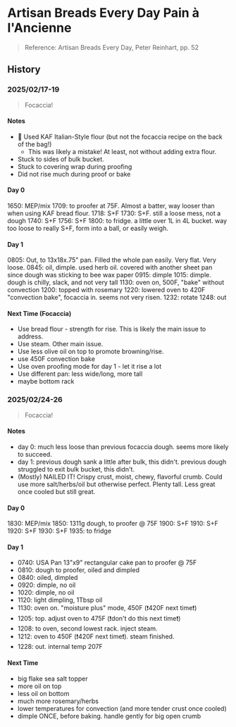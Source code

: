 # Artisan Breads Every Day Pain à l'Ancienne

> Reference: Artisan Breads Every Day, Peter Reinhart, pp. 52

## History

### 2025/02/17-19

> Focaccia!

#### Notes

- 🚨 Used KAF Italian-Style flour (but not the focaccia recipe on the back of the bag!)
    - This was likely a mistake! At least, not without adding extra flour.
- Stuck to sides of bulk bucket.
- Stuck to covering wrap during proofing
- Did not rise much during proof or bake


#### Day 0

1650: MEP/mix
1709: to proofer at 75F. Almost a batter, way looser than when using KAF bread flour.
1718: S+F
1730: S+F. still a loose mess, not a dough
1740: S+F
1756: S+F
1800: to fridge. a little over 1L in 4L bucket. way too loose to really S+F, form into a ball, or easily weigh.

#### Day 1

0805: Out, to 13x18x.75" pan. Filled the whole pan easily. Very flat. Very loose.
0845: oil, dimple. used herb oil. covered with another sheet pan since dough was sticking to bee wax paper
0915: dimple
1015: dimple. dough is chilly, slack, and not very tall
1130: oven on, 500F, "bake" without convection
1200: topped with rosemary
1220: lowered oven to 420F "convection bake", focaccia in. seems not very risen.
1232: rotate
1248: out

#### Next Time (Focaccia)

- Use bread flour - strength for rise. This is likely the main issue to address.
- Use steam. Other main issue.
- Use less olive oil on top to promote browning/rise.
- use 450F convection bake
- Use oven proofing mode for day 1 - let it rise a lot
- Use different pan: less wide/long, more tall
- maybe bottom rack


### 2025/02/24-26

> Focaccia!

#### Notes

- day 0: much less loose than previous focaccia dough. seems more likely to succeed.
- day 1: previous dough sank a little after bulk, this didn't. previous dough struggled to exit bulk bucket, this didn't.
- (Mostly) NAILED IT! Crispy crust, moist, chewy, flavorful crumb. Could use more salt/herbs/oil but otherwise perfect. Plenty tall.
  Less great once cooled but still great.

#### Day 0

1830: MEP/mix
1850: 1311g dough, to proofer @ 75F
1900: S+F
1910: S+F
1920: S+F
1930: S+F
1935: to fridge

#### Day 1

- 0740: USA Pan 13"x9" rectangular cake pan to proofer @ 75F
- 0810: dough to proofer, oiled and dimpled
- 0840: oiled, dimpled
- 0920: dimple, no oil
- 1020: dimple, no oil
- 1120: light dimpling, 1Tbsp oil
- 1130: oven on. "moisture plus" mode, 450F (❗️420F next time❗️)
- 1205: top. adjust oven to 475F (❗️don't do this next time❗️)
- 1208: to oven, second lowest rack. inject steam.
- 1212: oven to 450F (❗️420F next time❗️). steam finished.
- 1228: out. internal temp 207F

#### Next Time

- big flake sea salt topper
- more oil on top
- less oil on bottom
- much more rosemary/herbs
- lower temperatures for convection (and more tender crust once cooled)
- dimple ONCE, before baking. handle gently for big open crumb

